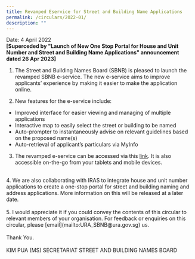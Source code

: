 ```yaml
---
title: Revamped Eservice for Street and Building Name Applications
permalink: /circulars/2022-01/
description: ""
---
```

Date: 4 April 2022<br>
**[Superceded by "Launch of New One Stop Portal for House and Unit Number and Street and Building Name Applications" announcement dated 26 Apr 2023]**

1.  The Street and Building Names Board (SBNB) is pleased to launch the revamped SBNB e-service. The new e-service aims to improve applicants’ experience by making it easier to make the application online.<br>        

2.  New features for the e-service include:

* Improved interface for easier viewing and managing of multiple applications  
* Interactive map to easily select the street or building to be named  
* Auto-prompter to instantaneously advise on relevant guidelines based on the proposed name(s)
* Auto-retrieval of applicant’s particulars via MyInfo


3.  The revamped e-service can be accessed via this [link](https://digitalservice.ura.gov.sg/sbnb/). It is also accessible on-the-go from your tablets and mobile devices.<br>
<br>
4.  We are also collaborating with IRAS to integrate house and unit number applications to create a one-stop portal for street and building naming and address applications. More information on this will be released at a later date.&nbsp;<br>
<br>
5.  I would appreciate it if you could convey the contents of this circular to relevant members of your organisation. For feedback or enquiries on this circular, please [email](mailto:URA_SBNB@ura.gov.sg) us.<br>
<br>
Thank You.<br>
<br>
KIM PUA (MS)  
SECRETARIAT  
STREET AND BUILDING NAMES BOARD